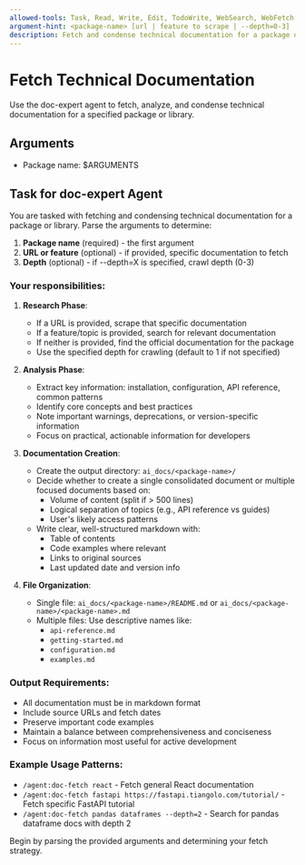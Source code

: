 ```yaml
---
allowed-tools: Task, Read, Write, Edit, TodoWrite, WebSearch, WebFetch, mcp__firecrawl__*
argument-hint: <package-name> [url | feature to scrape | --depth=0-3]
description: Fetch and condense technical documentation for a package or library
---
```


# Fetch Technical Documentation

Use the doc-expert agent to fetch, analyze, and condense technical documentation for a specified package or library.

## Arguments
- Package name: $ARGUMENTS

## Task for doc-expert Agent

You are tasked with fetching and condensing technical documentation for a package or library. Parse the arguments to determine:
1. **Package name** (required) - the first argument
2. **URL or feature** (optional) - if provided, specific documentation to fetch
3. **Depth** (optional) - if --depth=X is specified, crawl depth (0-3)

### Your responsibilities:

1. **Research Phase**:
   - If a URL is provided, scrape that specific documentation
   - If a feature/topic is provided, search for relevant documentation
   - If neither is provided, find the official documentation for the package
   - Use the specified depth for crawling (default to 1 if not specified)

2. **Analysis Phase**:
   - Extract key information: installation, configuration, API reference, common patterns
   - Identify core concepts and best practices
   - Note important warnings, deprecations, or version-specific information
   - Focus on practical, actionable information for developers

3. **Documentation Creation**:
   - Create the output directory: `ai_docs/<package-name>/`
   - Decide whether to create a single consolidated document or multiple focused documents based on:
     - Volume of content (split if > 500 lines)
     - Logical separation of topics (e.g., API reference vs guides)
     - User's likely access patterns
   - Write clear, well-structured markdown with:
     - Table of contents
     - Code examples where relevant
     - Links to original sources
     - Last updated date and version info

4. **File Organization**:
   - Single file: `ai_docs/<package-name>/README.md` or `ai_docs/<package-name>/<package-name>.md`
   - Multiple files: Use descriptive names like:
     - `api-reference.md`
     - `getting-started.md`
     - `configuration.md`
     - `examples.md`

### Output Requirements:
- All documentation must be in markdown format
- Include source URLs and fetch dates
- Preserve important code examples
- Maintain a balance between comprehensiveness and conciseness
- Focus on information most useful for active development

### Example Usage Patterns:
- `/agent:doc-fetch react` - Fetch general React documentation
- `/agent:doc-fetch fastapi https://fastapi.tiangolo.com/tutorial/` - Fetch specific FastAPI tutorial
- `/agent:doc-fetch pandas dataframes --depth=2` - Search for pandas dataframe docs with depth 2

Begin by parsing the provided arguments and determining your fetch strategy.